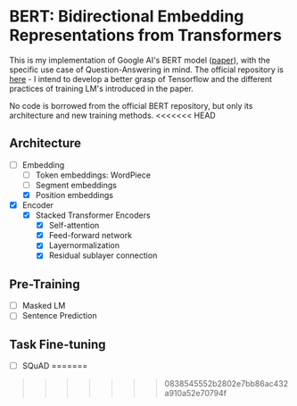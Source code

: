 # BERT: Bidirectional Embedding Representations from Transformers
This is my implementation of Google AI's BERT model ([paper](https://arxiv.org/pdf/1810.04805.pdf)), with the specific use case of Question-Answering in mind. The official repository is [here](https://github.com/google-research/bert) - I intend to develop a better grasp of Tensorflow and the different practices of training LM's introduced in the paper.

No code is borrowed from the official BERT repository, but only its architecture and new training methods.
<<<<<<< HEAD

## Architecture
- [ ] Embedding
    - [ ] Token embeddings: WordPiece
    - [ ] Segment embeddings
    - [x] Position embeddings
- [x] Encoder
    - [x] Stacked Transformer Encoders
        - [x] Self-attention
        - [x] Feed-forward network
        - [x] Layernormalization
        - [x] Residual sublayer connection

## Pre-Training
- [ ] Masked LM
- [ ] Sentence Prediction

## Task Fine-tuning
- [ ] SQuAD
=======
>>>>>>> 0838545552b2802e7bb86ac432a910a52e70794f
